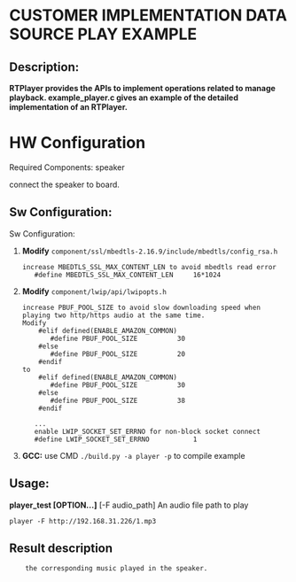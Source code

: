 # CUSTOMER IMPLEMENTATION DATA SOURCE PLAY EXAMPLE

## Description:
**RTPlayer provides the APIs to implement operations related to manage playback.
example_player.c gives an example of the detailed implementation of an RTPlayer.**

# HW Configuration
Required Components: speaker

connect the speaker to board.

## Sw Configuration:
Sw Configuration:
1. **Modify** `component/ssl/mbedtls-2.16.9/include/mbedtls/config_rsa.h`
    ```
    increase MBEDTLS_SSL_MAX_CONTENT_LEN to avoid mbedtls read error
       #define MBEDTLS_SSL_MAX_CONTENT_LEN     16*1024
    ```

2. **Modify** `component/lwip/api/lwipopts.h`
    ```
    increase PBUF_POOL_SIZE to avoid slow downloading speed when playing two http/https audio at the same time.
  	Modify
        #elif defined(ENABLE_AMAZON_COMMON)
	       #define PBUF_POOL_SIZE          30
	    #else
	       #define PBUF_POOL_SIZE          20
	    #endif
	to
        #elif defined(ENABLE_AMAZON_COMMON)
	       #define PBUF_POOL_SIZE          30
	    #else
	       #define PBUF_POOL_SIZE          38
	    #endif

       ...
       enable LWIP_SOCKET_SET_ERRNO for non-block socket connect
       #define LWIP_SOCKET_SET_ERRNO           1
    ```

3. **GCC:** use CMD `./build.py -a player -p` to compile example

## Usage:
**player_test [OPTION...]**
[-F audio_path]          An audio file path to play
```
player -F http://192.168.31.226/1.mp3
```

## Result description
        the corresponding music played in the speaker.

